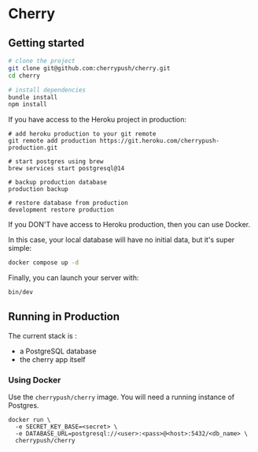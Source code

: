 # Cherry

## Getting started

```sh
# clone the project
git clone git@github.com:cherrypush/cherry.git
cd cherry

# install dependencies
bundle install
npm install
```

If you have access to the Heroku project in production:

```
# add heroku production to your git remote
git remote add production https://git.heroku.com/cherrypush-production.git

# start postgres using brew
brew services start postgresql@14

# backup production database
production backup

# restore database from production
development restore production
```

If you DON'T have access to Heroku production, then you can use Docker.

In this case, your local database will have no initial data, but it's super simple:

```sh
docker compose up -d
```

Finally, you can launch your server with:

```sh
bin/dev
```

## Running in Production

The current stack is :
- a PostgreSQL database
- the cherry app itself

### Using Docker

Use the `cherrypush/cherry` image. You will need a running instance of Postgres.

```
docker run \
  -e SECRET_KEY_BASE=<secret> \
  -e DATABASE_URL=postgresql://<user>:<pass>@<host>:5432/<db_name> \
  cherrypush/cherry
```

